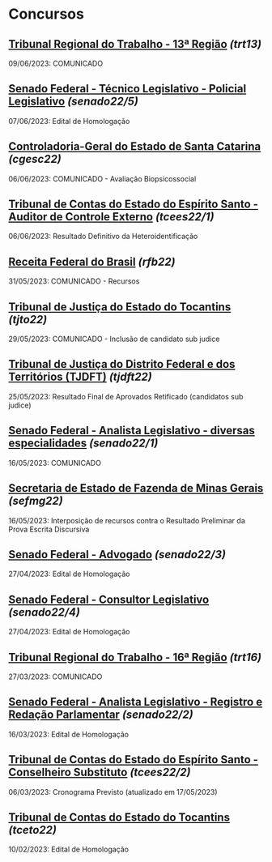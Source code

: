 # Concursos

## [Tribunal Regional do Trabalho - 13ª Região](./trt13/) *(trt13)*
09/06/2023: COMUNICADO

## [Senado Federal - Técnico Legislativo - Policial Legislativo](./senado22-5/) *(senado22/5)*
07/06/2023: Edital de Homologação

## [Controladoria-Geral do Estado de Santa Catarina](./cgesc22/) *(cgesc22)*
06/06/2023: COMUNICADO - Avaliação Biopsicossocial

## [Tribunal de Contas do Estado do Espírito Santo - Auditor de Controle Externo](./tcees22-1/) *(tcees22/1)*
06/06/2023: Resultado Definitivo da Heteroidentificação

## [Receita Federal do Brasil](./rfb22/) *(rfb22)*
31/05/2023: COMUNICADO - Recursos

## [Tribunal de Justiça do Estado do Tocantins](./tjto22/) *(tjto22)*
29/05/2023: COMUNICADO - Inclusão de candidato sub judice

## [Tribunal de Justiça do Distrito Federal e dos Territórios (TJDFT)](./tjdft22/) *(tjdft22)*
25/05/2023: Resultado Final de Aprovados Retificado (candidatos sub judice)

## [Senado Federal - Analista Legislativo - diversas especialidades](./senado22-1/) *(senado22/1)*
16/05/2023: COMUNICADO

## [Secretaria de Estado de Fazenda de Minas Gerais](./sefmg22/) *(sefmg22)*
16/05/2023: Interposição de recursos contra o Resultado Preliminar da Prova Escrita Discursiva

## [Senado Federal - Advogado](./senado22-3/) *(senado22/3)*
27/04/2023: Edital de Homologação

## [Senado Federal - Consultor Legislativo](./senado22-4/) *(senado22/4)*
27/04/2023: Edital de Homologação

## [Tribunal Regional do Trabalho - 16ª Região](./trt16/) *(trt16)*
27/03/2023: COMUNICADO

## [Senado Federal - Analista Legislativo - Registro e Redação Parlamentar](./senado22-2/) *(senado22/2)*
16/03/2023: Edital de Homologação

## [Tribunal de Contas do Estado do Espírito Santo - Conselheiro Substituto](./tcees22-2/) *(tcees22/2)*
06/03/2023: Cronograma Previsto (atualizado em 17/05/2023)

## [Tribunal de Contas do Estado do Tocantins](./tceto22/) *(tceto22)*
10/02/2023: Edital de Homologação
